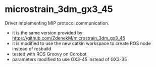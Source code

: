 microstrain_3dm_gx3_45
======================

Driver implementing MIP protocol communication.
- it is the same version provided by https://github.com/ZdenekM/microstrain_3dm_gx3_45
- it is modified to use the new catkin workspace to create ROS node instead of rosbuild
- tested with ROS Groovy on Corobot 
- parameters modified to use GX3-45 instead of GX3-35
